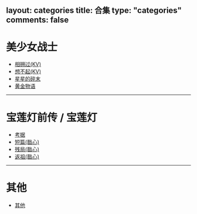 layout: categories
title: 合集
type: "categories"
comments: false
---

# 美少女战士
- [相拥过(KV)](/categories/相拥过/)
- [想不起(KV)](/categories/想不起/)
- [星星的碎末](/categories/星星的碎末/)
- [黄金物语](/categories/黄金物语/)
<!-- - [神知道的麻布十番](/categories/神知道的麻布十番/)  -->

---
# 宝莲灯前传 / 宝莲灯
- [考据](/categories/考据/)
- [短篇(戬心)](/categories/戬心短篇/)
- [残局(戬心)](/categories/残局/)
- [返祖(戬心)](/categories/返祖/)

---
# 其他
- [其他](/categories/其他/)